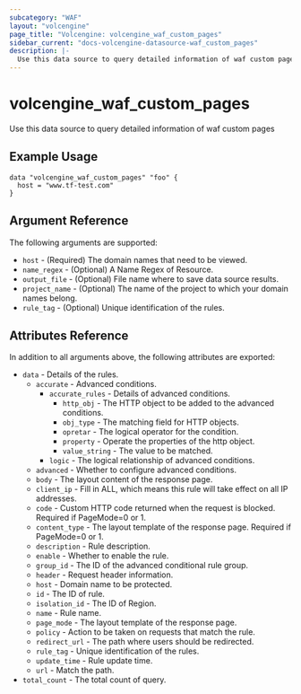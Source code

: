 ```yaml
---
subcategory: "WAF"
layout: "volcengine"
page_title: "Volcengine: volcengine_waf_custom_pages"
sidebar_current: "docs-volcengine-datasource-waf_custom_pages"
description: |-
  Use this data source to query detailed information of waf custom pages
---
```

# volcengine_waf_custom_pages
Use this data source to query detailed information of waf custom pages
## Example Usage
```hcl
data "volcengine_waf_custom_pages" "foo" {
  host = "www.tf-test.com"
}
```
## Argument Reference
The following arguments are supported:
* `host` - (Required) The domain names that need to be viewed.
* `name_regex` - (Optional) A Name Regex of Resource.
* `output_file` - (Optional) File name where to save data source results.
* `project_name` - (Optional) The name of the project to which your domain names belong.
* `rule_tag` - (Optional) Unique identification of the rules.

## Attributes Reference
In addition to all arguments above, the following attributes are exported:
* `data` - Details of the rules.
    * `accurate` - Advanced conditions.
        * `accurate_rules` - Details of advanced conditions.
            * `http_obj` - The HTTP object to be added to the advanced conditions.
            * `obj_type` - The matching field for HTTP objects.
            * `opretar` - The logical operator for the condition.
            * `property` - Operate the properties of the http object.
            * `value_string` - The value to be matched.
        * `logic` - The logical relationship of advanced conditions.
    * `advanced` - Whether to configure advanced conditions.
    * `body` - The layout content of the response page.
    * `client_ip` - Fill in ALL, which means this rule will take effect on all IP addresses.
    * `code` - Custom HTTP code returned when the request is blocked. Required if PageMode=0 or 1.
    * `content_type` - The layout template of the response page. Required if PageMode=0 or 1.
    * `description` - Rule description.
    * `enable` - Whether to enable the rule.
    * `group_id` - The ID of the advanced conditional rule group.
    * `header` - Request header information.
    * `host` - Domain name to be protected.
    * `id` - The ID of rule.
    * `isolation_id` - The ID of Region.
    * `name` - Rule name.
    * `page_mode` - The layout template of the response page.
    * `policy` - Action to be taken on requests that match the rule.
    * `redirect_url` - The path where users should be redirected.
    * `rule_tag` - Unique identification of the rules.
    * `update_time` - Rule update time.
    * `url` - Match the path.
* `total_count` - The total count of query.


